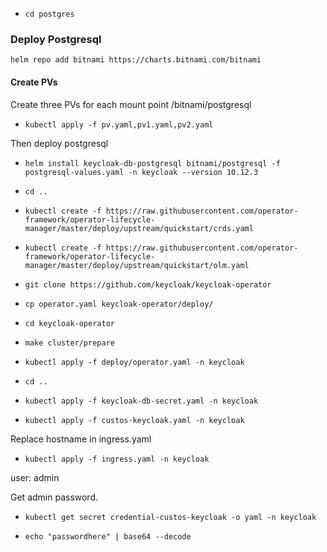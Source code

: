 - `cd postgres`

### Deploy Postgresql
 `helm repo add bitnami https://charts.bitnami.com/bitnami`
####  Create PVs

Create three PVs for each mount point   /bitnami/postgresql
 -  `kubectl apply -f pv.yaml,pv1.yaml,pv2.yaml`   

Then deploy postgresql 

- `helm install keycloak-db-postgresql bitnami/postgresql -f postgresql-values.yaml -n keycloak --version 10.12.3`

- `cd ..`


- `kubectl create -f https://raw.githubusercontent.com/operator-framework/operator-lifecycle-manager/master/deploy/upstream/quickstart/crds.yaml`
- `kubectl create -f https://raw.githubusercontent.com/operator-framework/operator-lifecycle-manager/master/deploy/upstream/quickstart/olm.yaml`

- `git clone https://github.com/keycloak/keycloak-operator`

- `cp operator.yaml keycloak-operator/deploy/`

- `cd keycloak-operator`

- `make cluster/prepare` 

- `kubectl apply -f deploy/operator.yaml -n keycloak`
-  `cd ..`

- `kubectl apply -f keycloak-db-secret.yaml -n keycloak`
- `kubectl apply -f custos-keycloak.yaml -n keycloak`

Replace hostname in ingress.yaml
- `kubectl apply -f ingress.yaml -n keycloak`


user: admin

Get admin password.

- `kubectl get secret credential-custos-keycloak -o yaml -n keycloak`

- `echo "passwordhere" | base64 --decode`


